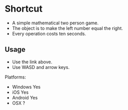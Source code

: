 # Shortcut

- A simple mathematical two person game.
- The object is to make the left number equal the right.
- Every operation costs ten seconds.

## Usage

- Use the link above.
- Use WASD and arrow keys.

Platforms:

* Windows Yes
* iOS Yes
* Android Yes
* OSX ?

